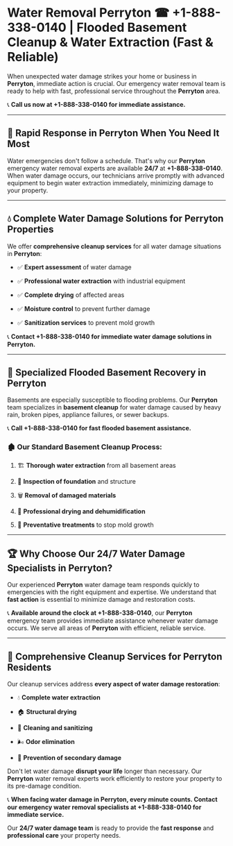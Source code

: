 # Water Removal Perryton ☎ +1-888-338-0140 | Flooded Basement Cleanup & Water Extraction (Fast & Reliable)

When unexpected water damage strikes your home or business in **Perryton**, immediate action is crucial. Our emergency water removal team is ready to help with fast, professional service throughout the **Perryton** area. 

📞 **Call us now at +1-888-338-0140 for immediate assistance.**
---
## 🚀 Rapid Response in Perryton When You Need It Most
Water emergencies don't follow a schedule. That's why our **Perryton** emergency water removal experts are available **24/7** at **+1-888-338-0140**. When water damage occurs, our technicians arrive promptly with advanced equipment to begin water extraction immediately, minimizing damage to your property.
---
## 💧 Complete Water Damage Solutions for Perryton Properties
We offer **comprehensive cleanup services** for all water damage situations in **Perryton**:
- ✅ **Expert assessment** of water damage  
- ✅ **Professional water extraction** with industrial equipment  
- ✅ **Complete drying** of affected areas  
- ✅ **Moisture control** to prevent further damage  
- ✅ **Sanitization services** to prevent mold growth  
📞 **Contact +1-888-338-0140 for immediate water damage solutions in Perryton.**
---
## 🌊 Specialized Flooded Basement Recovery in Perryton
Basements are especially susceptible to flooding problems. Our **Perryton** team specializes in **basement cleanup** for water damage caused by heavy rain, broken pipes, appliance failures, or sewer backups. 
📞 **Call +1-888-338-0140 for fast flooded basement assistance.**
### 🏚️ Our Standard Basement Cleanup Process:
1. 🏗️ **Thorough water extraction** from all basement areas  
2. 🔎 **Inspection of foundation** and structure  
3. 🗑️ **Removal of damaged materials**  
4. 💨 **Professional drying and dehumidification**  
5. 🚫 **Preventative treatments** to stop mold growth  
---
## 🏆 Why Choose Our 24/7 Water Damage Specialists in Perryton?
Our experienced **Perryton** water damage team responds quickly to emergencies with the right equipment and expertise. We understand that **fast action** is essential to minimize damage and restoration costs.
📞 **Available around the clock at +1-888-338-0140**, our **Perryton** emergency team provides immediate assistance whenever water damage occurs. We serve all areas of **Perryton** with efficient, reliable service.
---
## 🧹 Comprehensive Cleanup Services for Perryton Residents
Our cleanup services address **every aspect of water damage restoration**:
- 💧 **Complete water extraction**  
- 🏠 **Structural drying**  
- 🧼 **Cleaning and sanitizing**  
- 🌬️ **Odor elimination**  
- 🚫 **Prevention of secondary damage**  
Don't let water damage **disrupt your life** longer than necessary. Our **Perryton** water removal experts work efficiently to restore your property to its pre-damage condition.
📞 **When facing water damage in Perryton, every minute counts. Contact our emergency water removal specialists at +1-888-338-0140 for immediate service.**
Our **24/7 water damage team** is ready to provide the **fast response** and **professional care** your property needs.
